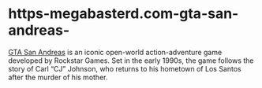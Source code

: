 # https-megabasterd.com-gta-san-andreas-
[GTA San Andreas](https://megabasterd.com/gta-san-andreas/) is an iconic open-world action-adventure game developed by Rockstar Games. Set in the early 1990s, the game follows the story of Carl “CJ” Johnson, who returns to his hometown of Los Santos after the murder of his mother.

